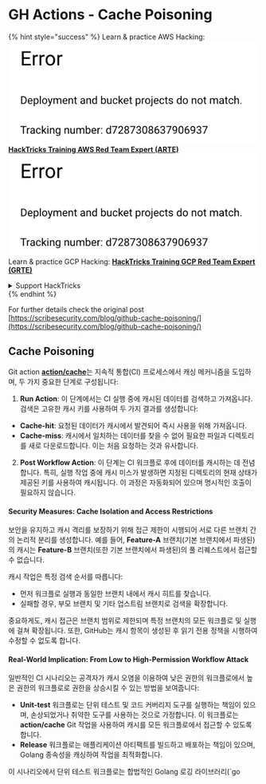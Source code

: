 # GH Actions - Cache Poisoning

{% hint style="success" %}
Learn & practice AWS Hacking:<img src="../../../.gitbook/assets/image (1) (1).png" alt="" data-size="line">[**HackTricks Training AWS Red Team Expert (ARTE)**](https://training.hacktricks.xyz/courses/arte)<img src="../../../.gitbook/assets/image (1) (1).png" alt="" data-size="line">\
Learn & practice GCP Hacking: <img src="../../../.gitbook/assets/image (2).png" alt="" data-size="line">[**HackTricks Training GCP Red Team Expert (GRTE)**<img src="../../../.gitbook/assets/image (2).png" alt="" data-size="line">](https://training.hacktricks.xyz/courses/grte)

<details>

<summary>Support HackTricks</summary>

* Check the [**subscription plans**](https://github.com/sponsors/carlospolop)!
* **Join the** 💬 [**Discord group**](https://discord.gg/hRep4RUj7f) or the [**telegram group**](https://t.me/peass) or **follow** us on **Twitter** 🐦 [**@hacktricks\_live**](https://twitter.com/hacktricks\_live)**.**
* **Share hacking tricks by submitting PRs to the** [**HackTricks**](https://github.com/carlospolop/hacktricks) and [**HackTricks Cloud**](https://github.com/carlospolop/hacktricks-cloud) github repos.

</details>
{% endhint %}

For further details check the original post [https://scribesecurity.com/blog/github-cache-poisoning/](https://scribesecurity.com/blog/github-cache-poisoning/)

## Cache Poisoning

Git action [**action/cache**](https://github.com/actions/cache)는 지속적 통합(CI) 프로세스에서 캐싱 메커니즘을 도입하며, 두 가지 중요한 단계로 구성됩니다:

1. **Run Action**: 이 단계에서는 CI 실행 중에 캐시된 데이터를 검색하고 가져옵니다. 검색은 고유한 캐시 키를 사용하여 두 가지 결과를 생성합니다:
* **Cache-hit**: 요청된 데이터가 캐시에서 발견되어 즉시 사용을 위해 가져옵니다.
* **Cache-miss**: 캐시에서 일치하는 데이터를 찾을 수 없어 필요한 파일과 디렉토리를 새로 다운로드합니다. 이는 처음 요청하는 것과 유사합니다.
2. **Post Workflow Action**: 이 단계는 CI 워크플로 후에 데이터를 캐시하는 데 전념합니다. 특히, 실행 작업 중에 캐시 미스가 발생하면 지정된 디렉토리의 현재 상태가 제공된 키를 사용하여 캐시됩니다. 이 과정은 자동화되어 있으며 명시적인 호출이 필요하지 않습니다.

#### Security Measures: Cache Isolation and Access Restrictions

보안을 유지하고 캐시 격리를 보장하기 위해 접근 제한이 시행되어 서로 다른 브랜치 간의 논리적 분리를 생성합니다. 예를 들어, **Feature-A** 브랜치(기본 브랜치에서 파생된)의 캐시는 **Feature-B** 브랜치(또한 기본 브랜치에서 파생된)의 풀 리퀘스트에서 접근할 수 없습니다.

캐시 작업은 특정 검색 순서를 따릅니다:

* 먼저 워크플로 실행과 동일한 브랜치 내에서 캐시 히트를 찾습니다.
* 실패할 경우, 부모 브랜치 및 기타 업스트림 브랜치로 검색을 확장합니다.

중요하게도, 캐시 접근은 브랜치 범위로 제한되며 특정 브랜치의 모든 워크플로 및 실행에 걸쳐 확장됩니다. 또한, GitHub는 캐시 항목이 생성된 후 읽기 전용 정책을 시행하여 수정할 수 없도록 합니다.

#### Real-World Implication: From Low to High-Permission Workflow Attack

일반적인 CI 시나리오는 공격자가 캐시 오염을 이용하여 낮은 권한의 워크플로에서 높은 권한의 워크플로로 권한을 상승시킬 수 있는 방법을 보여줍니다:

* **Unit-test** 워크플로는 단위 테스트 및 코드 커버리지 도구를 실행하는 책임이 있으며, 손상되었거나 취약한 도구를 사용하는 것으로 가정합니다. 이 워크플로는 **action/cache** Git 작업을 사용하여 캐시를 모든 워크플로에서 접근할 수 있도록 합니다.
* **Release** 워크플로는 애플리케이션 아티팩트를 빌드하고 배포하는 책임이 있으며, Golang 종속성을 캐싱하여 작업을 최적화합니다.

이 시나리오에서 단위 테스트 워크플로는 합법적인 Golang 로깅 라이브러리(\`go
